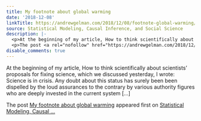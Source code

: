```yaml
---
title: My footnote about global warming
date: '2018-12-08'
linkTitle: https://andrewgelman.com/2018/12/08/footnote-global-warming/
source: Statistical Modeling, Causal Inference, and Social Science
description: |-
  <p>At the beginning of my article, How to think scientifically about scientists’ proposals for fixing science, which we discussed yesterday, I wrote: Science is in crisis. Any doubt about this status has surely been been dispelled by the loud assurances to the contrary by various authority figures who are deeply invested in the current system [&#8230;]</p>
  <p>The post <a rel="nofollow" href="https://andrewgelman.com/2018/12/08/footnote-global-warming/">My footnote about global warming</a> appeared first on <a rel="nofollow" href="https://andrewgelman.com">Statistical Modeling, Causal ...
disable_comments: true
---
```

<p>At the beginning of my article, How to think scientifically about scientists’ proposals for fixing science, which we discussed yesterday, I wrote: Science is in crisis. Any doubt about this status has surely been been dispelled by the loud assurances to the contrary by various authority figures who are deeply invested in the current system [&#8230;]</p>
<p>The post <a rel="nofollow" href="https://andrewgelman.com/2018/12/08/footnote-global-warming/">My footnote about global warming</a> appeared first on <a rel="nofollow" href="https://andrewgelman.com">Statistical Modeling, Causal ...